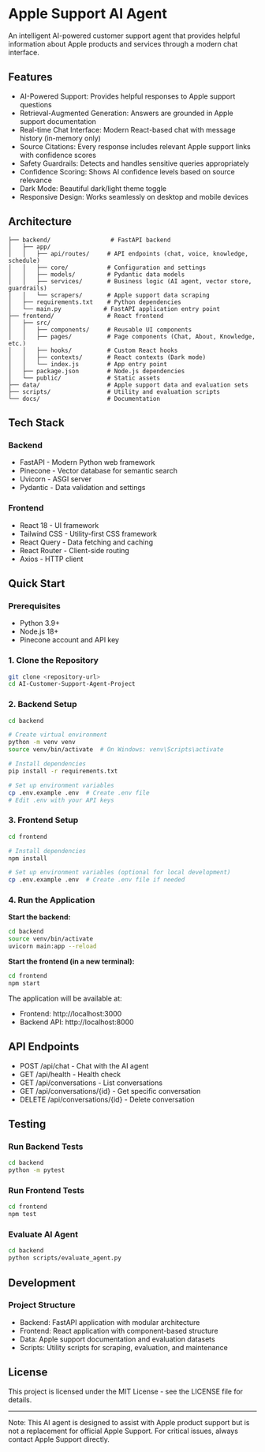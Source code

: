 # Apple Support AI Agent

An intelligent AI-powered customer support agent that provides helpful information about Apple products and services through a modern chat interface.

## Features

- AI-Powered Support: Provides helpful responses to Apple support questions
- Retrieval-Augmented Generation: Answers are grounded in Apple support documentation
- Real-time Chat Interface: Modern React-based chat with message history (in-memory only)
- Source Citations: Every response includes relevant Apple support links with confidence scores
- Safety Guardrails: Detects and handles sensitive queries appropriately
- Confidence Scoring: Shows AI confidence levels based on source relevance
- Dark Mode: Beautiful dark/light theme toggle
- Responsive Design: Works seamlessly on desktop and mobile devices

## Architecture

```
├── backend/                 # FastAPI backend
│   ├── app/
│   │   ├── api/routes/     # API endpoints (chat, voice, knowledge, schedule)
│   │   ├── core/           # Configuration and settings
│   │   ├── models/         # Pydantic data models
│   │   ├── services/       # Business logic (AI agent, vector store, guardrails)
│   │   └── scrapers/       # Apple support data scraping
│   ├── requirements.txt    # Python dependencies
│   └── main.py            # FastAPI application entry point
├── frontend/               # React frontend
│   ├── src/
│   │   ├── components/     # Reusable UI components
│   │   ├── pages/          # Page components (Chat, About, Knowledge, etc.)
│   │   ├── hooks/          # Custom React hooks
│   │   ├── contexts/       # React contexts (Dark mode)
│   │   └── index.js        # App entry point
│   ├── package.json        # Node.js dependencies
│   └── public/             # Static assets
├── data/                   # Apple support data and evaluation sets
├── scripts/                # Utility and evaluation scripts
└── docs/                   # Documentation
```

## Tech Stack

### Backend

- FastAPI - Modern Python web framework
- Pinecone - Vector database for semantic search
- Uvicorn - ASGI server
- Pydantic - Data validation and settings

### Frontend

- React 18 - UI framework
- Tailwind CSS - Utility-first CSS framework
- React Query - Data fetching and caching
- React Router - Client-side routing
- Axios - HTTP client

## Quick Start

### Prerequisites

- Python 3.9+
- Node.js 18+
- Pinecone account and API key

### 1. Clone the Repository

```bash
git clone <repository-url>
cd AI-Customer-Support-Agent-Project
```

### 2. Backend Setup

```bash
cd backend

# Create virtual environment
python -m venv venv
source venv/bin/activate  # On Windows: venv\Scripts\activate

# Install dependencies
pip install -r requirements.txt

# Set up environment variables
cp .env.example .env  # Create .env file
# Edit .env with your API keys
```

### 3. Frontend Setup

```bash
cd frontend

# Install dependencies
npm install

# Set up environment variables (optional for local development)
cp .env.example .env  # Create .env file if needed
```

### 4. Run the Application

**Start the backend:**

```bash
cd backend
source venv/bin/activate
uvicorn main:app --reload
```

**Start the frontend (in a new terminal):**

```bash
cd frontend
npm start
```

The application will be available at:

- Frontend: http://localhost:3000
- Backend API: http://localhost:8000

## API Endpoints

- POST /api/chat - Chat with the AI agent
- GET /api/health - Health check
- GET /api/conversations - List conversations
- GET /api/conversations/{id} - Get specific conversation
- DELETE /api/conversations/{id} - Delete conversation

## Testing

### Run Backend Tests

```bash
cd backend
python -m pytest
```

### Run Frontend Tests

```bash
cd frontend
npm test
```

### Evaluate AI Agent

```bash
cd backend
python scripts/evaluate_agent.py
```

## Development

### Project Structure

- Backend: FastAPI application with modular architecture
- Frontend: React application with component-based structure
- Data: Apple support documentation and evaluation datasets
- Scripts: Utility scripts for scraping, evaluation, and maintenance

## License

This project is licensed under the MIT License - see the LICENSE file for details.

---

Note: This AI agent is designed to assist with Apple product support but is not a replacement for official Apple Support. For critical issues, always contact Apple Support directly.
